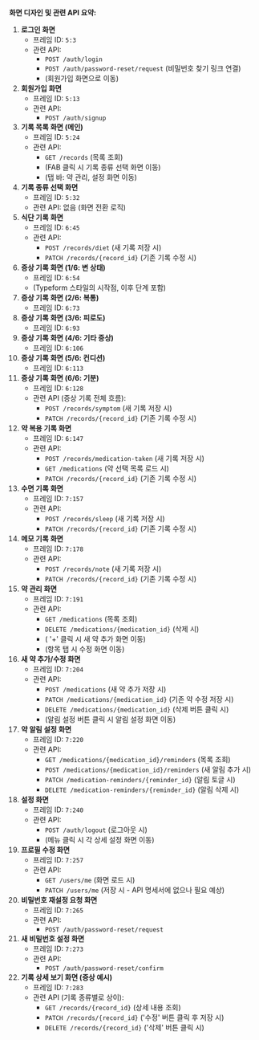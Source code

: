 **화면 디자인 및 관련 API 요약:**

1. **로그인 화면**
    - 프레임 ID: `5:3`
    - 관련 API:
        - `POST /auth/login`
        - `POST /auth/password-reset/request` (비밀번호 찾기 링크 연결)
        - (회원가입 화면으로 이동)
2. **회원가입 화면**
    - 프레임 ID: `5:13`
    - 관련 API:
        - `POST /auth/signup`
3. **기록 목록 화면 (메인)**
    - 프레임 ID: `5:24`
    - 관련 API:
        - `GET /records` (목록 조회)
        - (FAB 클릭 시 기록 종류 선택 화면 이동)
        - (탭 바: 약 관리, 설정 화면 이동)
4. **기록 종류 선택 화면**
    - 프레임 ID: `5:32`
    - 관련 API: 없음 (화면 전환 로직)
5. **식단 기록 화면**
    - 프레임 ID: `6:45`
    - 관련 API:
        - `POST /records/diet` (새 기록 저장 시)
        - `PATCH /records/{record_id}` (기존 기록 수정 시)
6. **증상 기록 화면 (1/6: 변 상태)**
    - 프레임 ID: `6:54`
    - (Typeform 스타일의 시작점, 이후 단계 포함)
7. **증상 기록 화면 (2/6: 복통)**
    - 프레임 ID: `6:73`
8. **증상 기록 화면 (3/6: 피로도)**
    - 프레임 ID: `6:93`
9. **증상 기록 화면 (4/6: 기타 증상)**
    - 프레임 ID: `6:106`
10. **증상 기록 화면 (5/6: 컨디션)**
    - 프레임 ID: `6:113`
11. **증상 기록 화면 (6/6: 기분)**
    - 프레임 ID: `6:128`
    - 관련 API (증상 기록 전체 흐름):
        - `POST /records/symptom` (새 기록 저장 시)
        - `PATCH /records/{record_id}` (기존 기록 수정 시)
12. **약 복용 기록 화면**
    - 프레임 ID: `6:147`
    - 관련 API:
        - `POST /records/medication-taken` (새 기록 저장 시)
        - `GET /medications` (약 선택 목록 로드 시)
        - `PATCH /records/{record_id}` (기존 기록 수정 시)
13. **수면 기록 화면**
    - 프레임 ID: `7:157`
    - 관련 API:
        - `POST /records/sleep` (새 기록 저장 시)
        - `PATCH /records/{record_id}` (기존 기록 수정 시)
14. **메모 기록 화면**
    - 프레임 ID: `7:178`
    - 관련 API:
        - `POST /records/note` (새 기록 저장 시)
        - `PATCH /records/{record_id}` (기존 기록 수정 시)
15. **약 관리 화면**
    - 프레임 ID: `7:191`
    - 관련 API:
        - `GET /medications` (목록 조회)
        - `DELETE /medications/{medication_id}` (삭제 시)
        - ( '+' 클릭 시 새 약 추가 화면 이동)
        - (항목 탭 시 수정 화면 이동)
16. **새 약 추가/수정 화면**
    - 프레임 ID: `7:204`
    - 관련 API:
        - `POST /medications` (새 약 추가 저장 시)
        - `PATCH /medications/{medication_id}` (기존 약 수정 저장 시)
        - `DELETE /medications/{medication_id}` (삭제 버튼 클릭 시)
        - (알림 설정 버튼 클릭 시 알림 설정 화면 이동)
17. **약 알림 설정 화면**
    - 프레임 ID: `7:220`
    - 관련 API:
        - `GET /medications/{medication_id}/reminders` (목록 조회)
        - `POST /medications/{medication_id}/reminders` (새 알림 추가 시)
        - `PATCH /medication-reminders/{reminder_id}` (알림 토글 시)
        - `DELETE /medication-reminders/{reminder_id}` (알림 삭제 시)
18. **설정 화면**
    - 프레임 ID: `7:240`
    - 관련 API:
        - `POST /auth/logout` (로그아웃 시)
        - (메뉴 클릭 시 각 상세 설정 화면 이동)
19. **프로필 수정 화면**
    - 프레임 ID: `7:257`
    - 관련 API:
        - `GET /users/me` (화면 로드 시)
        - `PATCH /users/me` (저장 시 - API 명세서에 없으나 필요 예상)
20. **비밀번호 재설정 요청 화면**
    - 프레임 ID: `7:265`
    - 관련 API:
        - `POST /auth/password-reset/request`
21. **새 비밀번호 설정 화면**
    - 프레임 ID: `7:273`
    - 관련 API:
        - `POST /auth/password-reset/confirm`
22. **기록 상세 보기 화면 (증상 예시)**
    - 프레임 ID: `7:283`
    - 관련 API (기록 종류별로 상이):
        - `GET /records/{record_id}` (상세 내용 조회)
        - `PATCH /records/{record_id}` ('수정' 버튼 클릭 후 저장 시)
        - `DELETE /records/{record_id}` ('삭제' 버튼 클릭 시)